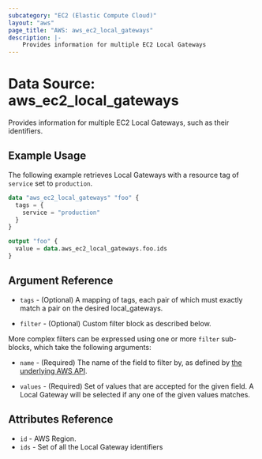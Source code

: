 ```yaml
---
subcategory: "EC2 (Elastic Compute Cloud)"
layout: "aws"
page_title: "AWS: aws_ec2_local_gateways"
description: |-
    Provides information for multiple EC2 Local Gateways
---
```


# Data Source: aws_ec2_local_gateways

Provides information for multiple EC2 Local Gateways, such as their identifiers.

## Example Usage

The following example retrieves Local Gateways with a resource tag of `service` set to `production`.

```terraform
data "aws_ec2_local_gateways" "foo" {
  tags = {
    service = "production"
  }
}

output "foo" {
  value = data.aws_ec2_local_gateways.foo.ids
}
```

## Argument Reference

* `tags` - (Optional) A mapping of tags, each pair of which must exactly match
  a pair on the desired local_gateways.

* `filter` - (Optional) Custom filter block as described below.

More complex filters can be expressed using one or more `filter` sub-blocks,
which take the following arguments:

* `name` - (Required) The name of the field to filter by, as defined by
  [the underlying AWS API](https://docs.aws.amazon.com/AWSEC2/latest/APIReference/API_DescribeLocalGateways.html).

* `values` - (Required) Set of values that are accepted for the given field.
  A Local Gateway will be selected if any one of the given values matches.

## Attributes Reference

* `id` - AWS Region.
* `ids` - Set of all the Local Gateway identifiers
